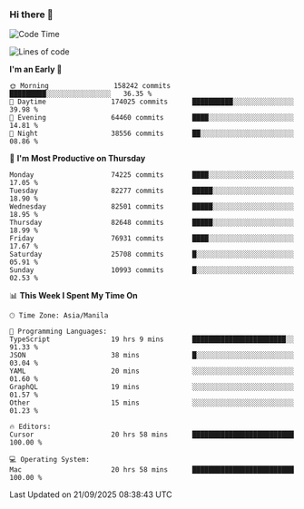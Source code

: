 ### Hi there 👋

<!--START_SECTION:waka-->
![Code Time](http://img.shields.io/badge/Code%20Time-6%2C286%20hrs%2019%20mins-blue)

![Lines of code](https://img.shields.io/badge/From%20Hello%20World%20I%27ve%20Written-146.5%20million%20lines%20of%20code-blue)

**I'm an Early 🐤** 

```text
🌞 Morning                158242 commits      █████████░░░░░░░░░░░░░░░░   36.35 % 
🌆 Daytime                174025 commits      ██████████░░░░░░░░░░░░░░░   39.98 % 
🌃 Evening                64460 commits       ████░░░░░░░░░░░░░░░░░░░░░   14.81 % 
🌙 Night                  38556 commits       ██░░░░░░░░░░░░░░░░░░░░░░░   08.86 % 
```
📅 **I'm Most Productive on Thursday** 

```text
Monday                   74225 commits       ████░░░░░░░░░░░░░░░░░░░░░   17.05 % 
Tuesday                  82277 commits       █████░░░░░░░░░░░░░░░░░░░░   18.90 % 
Wednesday                82501 commits       █████░░░░░░░░░░░░░░░░░░░░   18.95 % 
Thursday                 82648 commits       █████░░░░░░░░░░░░░░░░░░░░   18.99 % 
Friday                   76931 commits       ████░░░░░░░░░░░░░░░░░░░░░   17.67 % 
Saturday                 25708 commits       █░░░░░░░░░░░░░░░░░░░░░░░░   05.91 % 
Sunday                   10993 commits       █░░░░░░░░░░░░░░░░░░░░░░░░   02.53 % 
```


📊 **This Week I Spent My Time On** 

```text
🕑︎ Time Zone: Asia/Manila

💬 Programming Languages: 
TypeScript               19 hrs 9 mins       ███████████████████████░░   91.33 % 
JSON                     38 mins             █░░░░░░░░░░░░░░░░░░░░░░░░   03.04 % 
YAML                     20 mins             ░░░░░░░░░░░░░░░░░░░░░░░░░   01.60 % 
GraphQL                  19 mins             ░░░░░░░░░░░░░░░░░░░░░░░░░   01.57 % 
Other                    15 mins             ░░░░░░░░░░░░░░░░░░░░░░░░░   01.23 % 

🔥 Editors: 
Cursor                   20 hrs 58 mins      █████████████████████████   100.00 % 

💻 Operating System: 
Mac                      20 hrs 58 mins      █████████████████████████   100.00 % 
```


 Last Updated on 21/09/2025 08:38:43 UTC
<!--END_SECTION:waka-->


<!--
**rad182/rad182** is a ✨ _special_ ✨ repository because its `README.md` (this file) appears on your GitHub profile.

Here are some ideas to get you started:

- 🔭 I’m currently working on ...
- 🌱 I’m currently learning ...
- 👯 I’m looking to collaborate on ...
- 🤔 I’m looking for help with ...
- 💬 Ask me about ...
- 📫 How to reach me: ...
- 😄 Pronouns: ...
- ⚡ Fun fact: ...
-->
